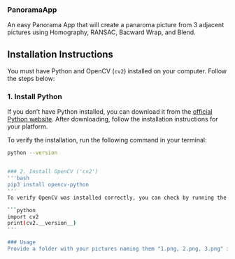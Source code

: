 ### PanoramaApp
An easy Panorama App that will create a panaroma picture from 3 adjacent pictures using Homography, RANSAC, Bacward Wrap, and Blend.

## Installation Instructions

You must have Python and OpenCV (`cv2`) installed on your computer. Follow the steps below:

### 1. Install Python
If you don’t have Python installed, you can download it from the [official Python website](https://www.python.org/downloads/). After downloading, follow the installation instructions for your platform.

To verify the installation, run the following command in your terminal:
```bash
python --version


### 2. Install OpenCV ('cv2')
'''bash
pip3 install opencv-python
'''
To verify OpenCV was installed correctly, you can check by running the following command in Python:

```python
import cv2
print(cv2.__version__)
'''

### Usage
Provide a folder with your pictures naming them "1.png, 2.png, 3.png" in the same order you'd like them to be stitched and place the folder in the same directory as the code files.

